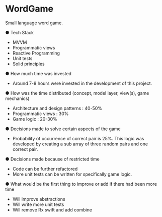# WordGame
Small language word game.

● Tech Stack
- MVVM
- Programmatic views
- Reactive Programming
- Unit tests
- Solid principles 

● How much time was invested
- Around 7-8 hours were invested in the development of this project.

● How was the time distributed (concept, model layer, view(s), game mechanics)
- Architecture and design patterns : 40-50%
- Programmatic views : 30%
- Game logic : 20-30%

● Decisions made to solve certain aspects of the game
- Probability of occurrence of correct pair is 25%. This logic was developed by creating a sub array of three random pairs and one correct pair. 

● Decisions made because of restricted time
- Code can be further refactored
- More unit tests can be written for specifically game logic.

● What would be the first thing to improve or add if there had been more time
- Will improve abstractions
- Will write more unit tests
- Will remove Rx swift and add combine
